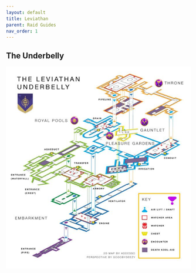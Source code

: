 ```yaml
---
layout: default
title: Leviathan
parent: Raid Guides
nav_order: 1
---
```


## The Underbelly

![Underbelly map](/assets/img/leviathan_underbelly_map.jpg)
